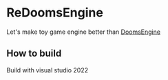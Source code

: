 # ReDoomsEngine
Let's make toy game engine better than [DoomsEngine](https://github.com/SungJJinKang/DoomsEngine)

## How to build
Build with visual studio 2022
